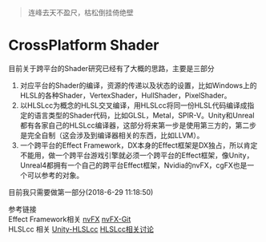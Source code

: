 > 连峰去天不盈尺，枯松倒挂倚绝壁
# CrossPlatform Shader
目前关于跨平台的Shader研究已经有了大概的思路，主要是三部分

1. 对应平台的Shader的编译，资源的传递以及状态的设置，比如Windows上的HLSL的各种Shader，VertexShader，HullShader，PixelShader。
2. 以HLSLcc为概念的HLSL交叉编译，用HLSLcc将同一份HLSL代码编译成指定的语言类型的Shader代码，比如GLSL，Metal，SPIR-V。Unity和Unreal都有各家自己的HLSLcc编译器，这部分将来第一步是使用第三方的，第二步是完全自制（这会涉及到编译器相关的东西，比如LLVM）。
3. 一个跨平台的Effect Framework，DX本身的Effect框架是DX独占，所以肯定不能用，做一个跨平台游戏引擎就必须一个跨平台的Effect框架，像Unity，Unreal4都拥有一个自己的跨平台Effect框架，Nvidia的nvFX，cgFX也是一个可以参考的对象。<br>

目前我只需要做第一部分(2018-6-29 11:18:50)

参考链接<br>
Effect Framework相关 [nvFX](https://pdfs.semanticscholar.org/presentation/1c0e/d77b7efdcb34649b801500d65611f70fd7c5.pdf) [nvFX-Git](https://github.com/tlorach/nvFX) <br>
HLSLcc 相关 [Unity-HLSLcc](https://github.com/Unity-Technologies/HLSLcc) [HLSLcc相关讨论](http://www.opengpu.org/forum.php?mod=viewthread&tid=16513)